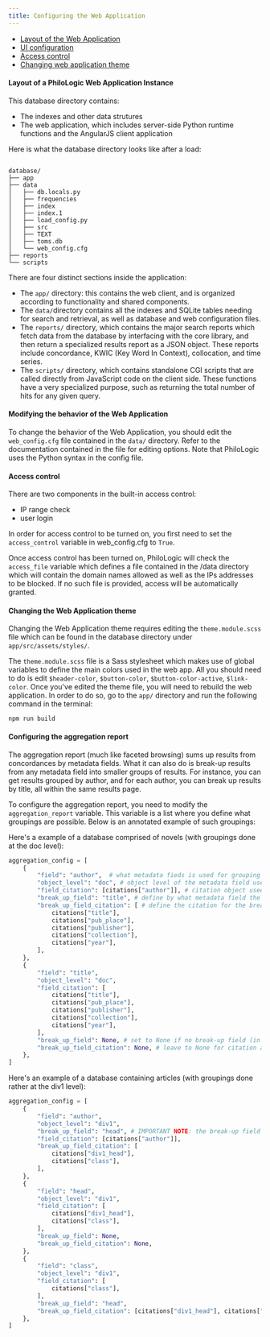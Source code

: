 ```yaml
---
title: Configuring the Web Application
---
```


-   [Layout of the Web Application](#layout)
-   [UI configuration](#ui)
-   [Access control](#access)
-   [Changing web application theme](#changing-theme)

#### <a name="layout"></a>Layout of a PhiloLogic Web Application Instance

This database directory contains:

-   The indexes and other data strutures
-   The web application, which includes server-side Python runtime functions and the AngularJS client application

Here is what the database directory looks like after a load:

<pre><code>
database/
├── app
├── data
│   ├── db.locals.py
│   ├── frequencies
│   ├── index
│   ├── index.1
│   ├── load_config.py
│   ├── src
│   ├── TEXT
│   ├── toms.db
│   └── web_config.cfg
├── reports
└── scripts
</code></pre>

There are four distinct sections inside the application:

-   The `app/` directory: this contains the web client, and is organized according to functionality and shared components.
-   The `data/`directory contains all the indexes and SQLite tables needing for search and retrieval, as well as database and web configuration files.
-   The `reports/` directory, which contains the major search reports which fetch data from the database by interfacing with the core library, and then return a specialized results report as a JSON object. These reports include concordance, KWIC (Key Word In Context), collocation, and time series.
-   The `scripts/` directory, which contains standalone CGI scripts that are called directly from JavaScript code on the client side. These functions have a very specialized purpose, such as returning the total number of hits for any given query.

#### <a name="ui"></a>Modifying the behavior of the Web Application

To change the behavior of the Web Application, you should edit the `web_config.cfg` file contained in the `data/` directory. Refer to the documentation contained in the file for editing options. Note that PhiloLogic uses the Python syntax in the config file.

#### <a name="access"></a>Access control

There are two components in the built-in access control:

-   IP range check
-   user login

In order for access control to be turned on, you first need to set the `access_control` variable in web_config.cfg to `True`.

Once access control has been turned on, PhiloLogic will check the `access_file` variable which defines a file contained in the /data directory which will contain the domain names allowed as well as the IPs addresses to be blocked. If no such file is provided, access will be automatically granted.

#### <a name="changing-theme"></a>Changing the Web Application theme
Changing the Web Application theme requires editing the `theme.module.scss` file which can be found in the database directory under `app/src/assets/styles/`.

The `theme.module.scss` file is a Sass stylesheet which makes use of global variables to define the main colors used in the web app. All you should need to do is edit `$header-color`, `$button-color`, `$button-color-active`, `$link-color`. Once you've edited the theme file, you will need to rebuild the web application. In order to do so, go to the `app/` directory and run the following command in the terminal:
```
npm run build
```

#### <a name="aggregation"></a>Configuring the aggregation report
The aggregation report (much like faceted browsing) sums up results from concordances by metadata fields. What it can also do is break-up results from any metadata field
into smaller groups of results. For instance, you can get results grouped by author, and for each author, you can break up results by title, all within the same results page.

To configure the aggregation report, you need to modify the `aggregation_report` variable. This variable is a list where you define what groupings are possible. Below is an annotated example of such groupings:

Here's a example of a database comprised of novels (with groupings done at the doc level):

```python
aggregation_config = [
    {
        "field": "author",  # what metadata fieds is used for grouping results
        "object_level": "doc", # object level of the metadata field used for grouping
        "field_citation": [citations["author"]], # citation object used for citing this field
        "break_up_field": "title", # define by what metadata field the results can be further broken into
        "break_up_field_citation": [ # define the citation for the break-up field
            citations["title"],
            citations["pub_place"],
            citations["publisher"],
            citations["collection"],
            citations["year"],
        ],
    },
    {
        "field": "title",
        "object_level": "doc",
        "field_citation": [
            citations["title"],
            citations["pub_place"],
            citations["publisher"],
            citations["collection"],
            citations["year"],
        ],
        "break_up_field": None, # set to None if no break-up field (in this case titles are typically unique so doesn't make sense)
        "break_up_field_citation": None, # leave to None for citation as well.
    },
]
```

Here's an example of a database containing articles (with groupings done rather at the div1 level):

```python
aggregation_config = [
    {
        "field": "author",
        "object_level": "div1",
        "break_up_field": "head", # IMPORTANT NOTE: the break-up field MUST be of the same object level as the main metadata field used for grouping
        "field_citation": [citations["author"]],
        "break_up_field_citation": [
            citations["div1_head"],
            citations["class"],
        ],
    },
    {
        "field": "head",
        "object_level": "div1",
        "field_citation": [
            citations["div1_head"],
            citations["class"],
        ],
        "break_up_field": None,
        "break_up_field_citation": None,
    },
    {
        "field": "class",
        "object_level": "div1",
        "field_citation": [
            citations["class"],
        ],
        "break_up_field": "head",
        "break_up_field_citation": [citations["div1_head"], citations["author"]],
    },
]
```
    
